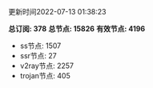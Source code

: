 更新时间2022-07-13 01:38:23

**总订阅: 378**
**总节点: 15826**
**有效节点: 4196**
- ss节点: 1507
- ssr节点: 27
- v2ray节点: 2257
- trojan节点: 405
